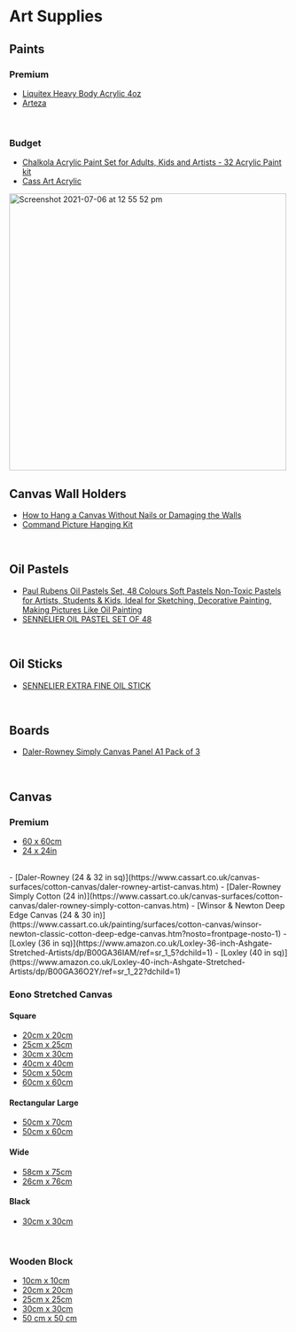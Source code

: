 # Art Supplies

## Paints

### Premium

- [Liquitex Heavy Body Acrylic 4oz](https://www.amazon.co.uk/Liquitex-Professional-Heavy-Acrylic-Titanium/dp/B000YQMDFU/ref=sr_1_4?crid=269APZFP649S&dchild=1&keywords=liquitex+heavy+body+acrylic+paint&qid=1630745057&s=kitchen&sprefix=liquitex+hea%2Ckitchen%2C198&sr=1-4)
- [Arteza](https://www.amazon.co.uk/dp/B08JZF73SV/ref=syn_sd_onsite_desktop_73?uh_it=a7e51b2ecf593d7901796dde0130b856_CT&spLa=ZW5jcnlwdGVkUXVhbGlmaWVyPUExSE9BTFlWMExFV0RJJmVuY3J5cHRlZElkPUEwMjQxMTA3MlRaNjcwWUpSSEcyNiZlbmNyeXB0ZWRBZElkPUEwNTQ1OTYyQjkwMVZXWUlHVlhJJndpZGdldE5hbWU9c2Rfb25zaXRlX2Rlc2t0b3AmYWN0aW9uPWNsaWNrUmVkaXJlY3QmZG9Ob3RMb2dDbGljaz10cnVl&th=1)

<br/>

### Budget

- [Chalkola Acrylic Paint Set for Adults, Kids and Artists - 32 Acrylic Paint kit](https://www.amazon.co.uk/dp/B07YP8MQZM/ref=sspa_dk_detail_5?psc=1&pd_rd_i=B07YP8MQZM&pd_rd_w=czEaB&pf_rd_p=8d6f1b33-e9e1-48a7-9bf6-fb23b68a35eb&pd_rd_wg=rcJ9y&pf_rd_r=WMT2S9KG45HRHFMBFKYQ&pd_rd_r=de2939ab-2d2a-48c1-b44d-fa54aa67e297&spLa=ZW5jcnlwdGVkUXVhbGlmaWVyPUEyMFJFSU5WVzE5R1FIJmVuY3J5cHRlZElkPUEwNTE2Nzk4QTFVSk80VEdIMzBBJmVuY3J5cHRlZEFkSWQ9QTAzNjE4MTExM01JRTRZOUZBMjVXJndpZGdldE5hbWU9c3BfZGV0YWlsJmFjdGlvbj1jbGlja1JlZGlyZWN0JmRvTm90TG9nQ2xpY2s9dHJ1ZQ==)
- [Cass Art Acrylic](https://www.cassart.co.uk/painting/acrylic-colour/acrylic-paint/cass-art-studio-acrylic.htm) 

<img width="500" alt="Screenshot 2021-07-06 at 12 55 52 pm" src="https://user-images.githubusercontent.com/11710404/124595930-89c86780-de59-11eb-9884-cd8a11daa1ee.png">

<br/>

## Canvas Wall Holders

- [How to Hang a Canvas Without Nails or Damaging the Walls](https://www.youtube.com/watch?v=KLw26DPq5Xo)
- [Command Picture Hanging Kit](https://www.amazon.co.uk/dp/B01C6ZA3UI/ref=sspa_dk_detail_0?psc=1&pd_rd_i=B01C6ZA3UI&pd_rd_w=KmzUh&pf_rd_p=c50600ed-72b4-4806-bcf1-10b088d040a3&pd_rd_wg=358hd&pf_rd_r=RQYE1VPZRXM11RKE2G0R&pd_rd_r=84ae5277-572f-4c5d-ab6d-3d579c39e329&spLa=ZW5jcnlwdGVkUXVhbGlmaWVyPUExREhRMjg2R1NFM0JLJmVuY3J5cHRlZElkPUEwMDMwNjExMUtUQVU5QlRCNk9ZMiZlbmNyeXB0ZWRBZElkPUEwNTcxNTU1MllPTUI2SlQ0NDJFWCZ3aWRnZXROYW1lPXNwX2RldGFpbCZhY3Rpb249Y2xpY2tSZWRpcmVjdCZkb05vdExvZ0NsaWNrPXRydWU=)

<br/>

## Oil Pastels

- [Paul Rubens Oil Pastels Set, 48 Colours Soft Pastels Non-Toxic Pastels for Artists, Students & Kids, Ideal for Sketching, Decorative Painting, Making Pictures Like Oil Painting](https://www.amazon.co.uk/Paul-Rubens-Non-Toxic-Sketching-Decorative/dp/B08JGBTM2H/ref=sr_1_1_sspa?dchild=1&keywords=Mungyo+Gallery+Soft+Oil&qid=1627246558&s=kitchen&sr=1-1-spons&psc=1&smid=ARY0XR5XIWMP6&spLa=ZW5jcnlwdGVkUXVhbGlmaWVyPUFVVE84WFNWNTdETzAmZW5jcnlwdGVkSWQ9QTAzOTkxMzAxQU5TU0hMOU5HUzkwJmVuY3J5cHRlZEFkSWQ9QTA3NzY1MDEzUFM5MVkzTU5LUVJQJndpZGdldE5hbWU9c3BfYXRmJmFjdGlvbj1jbGlja1JlZGlyZWN0JmRvTm90TG9nQ2xpY2s9dHJ1ZQ==)
- [SENNELIER OIL PASTEL SET OF 48](https://www.cassart.co.uk/drawing/pastels-1/product-type-oil-pastels/sennelier-oil-pastel-set-of-48-assorted-colours.htm)

<br/>

## Oil Sticks

- [SENNELIER EXTRA FINE OIL STICK](https://www.cassart.co.uk/painting/oil-colour/product-type-paint/sennelier-extra-fine-oil-stick.htm)

<br/>

## Boards

- [Daler-Rowney Simply Canvas Panel A1 Pack of 3](https://www.canvas-store.co.uk/collections/canvas-board/size_co_33-1-x-23-3-84-1cm-x-59-4cm)

<br/>

## Canvas

### Premium

- [60 x 60cm](https://www.canvas-store.co.uk/collections/square-canvas/size_by_23-6-x-23-6-60cm-x-60cm)
- [24 x 24in](https://www.canvas-store.co.uk/collections/square-canvas/size_cd_24-x-24-60-9cm-x-60-9cm)
<br/>
- [Daler-Rowney (24 & 32 in sq)](https://www.cassart.co.uk/canvas-surfaces/cotton-canvas/daler-rowney-artist-canvas.htm)
- [Daler-Rowney Simply Cotton (24 in)](https://www.cassart.co.uk/canvas-surfaces/cotton-canvas/daler-rowney-simply-cotton-canvas.htm)
- [Winsor & Newton Deep Edge Canvas (24 & 30 in)](https://www.cassart.co.uk/painting/surfaces/cotton-canvas/winsor-newton-classic-cotton-deep-edge-canvas.htm?nosto=frontpage-nosto-1)
- [Loxley (36 in sq)](https://www.amazon.co.uk/Loxley-36-inch-Ashgate-Stretched-Artists/dp/B00GA36IAM/ref=sr_1_5?dchild=1)
- [Loxley (40 in sq)](https://www.amazon.co.uk/Loxley-40-inch-Ashgate-Stretched-Artists/dp/B00GA36O2Y/ref=sr_1_22?dchild=1)

<br/>

### Eono Stretched Canvas

#### Square
- [20cm x 20cm](https://www.amazon.co.uk/Eono-Amazon-Stretched-Canvas-Cotton/dp/B07WZSQ9KJ/ref=psdc_3063485031_t3_B0835282KM?th=1)
- [25cm x 25cm](https://www.amazon.co.uk/Eono-Amazon-Stretched-Canvas-Cotton/dp/B07X41KDM8/ref=psdc_3063485031_t3_B0835282KM?th=1)
- [30cm x 30cm](https://www.amazon.co.uk/Eono-Amazon-Stretched-Canvas-Cotton/dp/B07X41KDM8/ref=psdc_3063485031_t3_B0835282KM?th=1)
- [40cm x 40cm](https://www.amazon.co.uk/Eono-Amazon-Stretched-Canvas-Cotton/dp/B07X2X7G79/ref=psdc_3063485031_t3_B0835282KM?th=1)
- [50cm x 50cm](https://www.amazon.co.uk/Eono-Amazon-Stretched-Canvas-Cotton/dp/B07X5WC12H/ref=psdc_3063485031_t3_B0835282KM?th=1)
- [60cm x 60cm](https://www.amazon.co.uk/Eono-Amazon-Stretched-Canvas-Cotton/dp/B07X54P8XV/ref=psdc_3063485031_t3_B0835282KM?th=1)

#### Rectangular Large
- [50cm x 70cm](https://www.amazon.co.uk/Eono-Amazon-Stretched-Canvas-Cotton/dp/B07X1XG3KP/ref=psdc_3063485031_t3_B0835282KM?th=1)
- [50cm x 60cm](https://www.amazon.co.uk/Eono-Amazon-Stretched-Canvas-Cotton/dp/B07X41KYTQ/ref=psdc_3063485031_t3_B0835282KM?th=1)

#### Wide
- [58cm x 75cm](https://www.amazon.co.uk/Eono-Amazon-Stretched-Canvas-Cotton/dp/B07X2X8VVG/ref=psdc_3063485031_t3_B0835282KM?th=1)
- [26cm x 76cm](https://www.amazon.co.uk/Eono-Amazon-Stretched-Canvas-Cotton/dp/B07WZSNCRQ/ref=psdc_3063485031_t3_B0835282KM?th=1)

#### Black
- [30cm x 30cm](https://www.amazon.co.uk/Stretched-Painting-Acid-Free-Acrylic-Techniques/dp/B07Z6R62R9?ref_=ast_sto_dp&th=1&psc=1)

<br/>

### Wooden Block
- [10cm x 10cm](https://www.amazon.co.uk/Bright-Creations-Unfinished-Blocks-Crafts/dp/B07R51CY99/ref=pd_di_sccai_47/259-6252581-6164219?pd_rd_w=OOJBU&pf_rd_p=2529c273-c9d4-4495-807e-68ed4dfade5e&pf_rd_r=0NCSQACXB4ZFYFK9KRD3&pd_rd_r=d2025132-fe24-44e3-b108-d84c546db031&pd_rd_wg=O1RGM&pd_rd_i=B07R51CY99&psc=1)
- [20cm x 20cm](https://www.amazon.co.uk/JeogYong-Unfinished-Painting-Creative-Homemade/dp/B08G4D1BV8/ref=sr_1_4?dchild=1&keywords=mdf+board+50xm&qid=1625401728&s=kitchen&sr=1-4)
- [25cm x 25cm](https://www.amazon.co.uk/Wooden-Canvas-Pack-Painting-Encaustic/dp/B081X5376R/ref=pd_bxgy_img_1/259-6252581-6164219?pd_rd_w=W5MmO&pf_rd_p=e5130b5a-1765-4699-bcba-dfad57398256&pf_rd_r=RTY0GJNHV5RCGDAGQ5M8&pd_rd_r=50918620-737c-4b89-b9ff-8bb1e389ad6f&pd_rd_wg=oK9yh&pd_rd_i=B081X5376R&psc=1)
- [30cm x 30cm](https://www.amazon.co.uk/Wooden-Canvas-Pack-Painting-Encaustic/dp/B081X5DFJX/ref=pd_bxgy_1/259-6252581-6164219?pd_rd_w=uI6jR&pf_rd_p=e5130b5a-1765-4699-bcba-dfad57398256&pf_rd_r=M5S9Q2YBVQPRAE2VD5FS&pd_rd_r=a15d12ed-8cd0-445a-be5b-ea7719ac9906&pd_rd_wg=Z22LW&pd_rd_i=B081X5DFJX&psc=1)
- [50 cm x 50 cm](https://www.cassart.co.uk/painting/surfaces/wooden-painting-boards/global-artist-panel-unprimed.htm?refSrc=P033725&nosto=frontpage-nosto-1)

